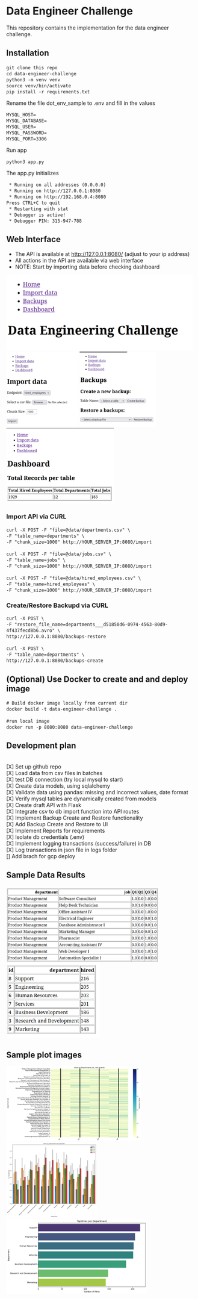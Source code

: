 # Data Engineer Challenge

This repository contains the implementation for the data engineer challenge.

## Installation

```
git clone this repo
cd data-engineer-challenge
python3 -m venv venv
source venv/bin/activate
pip install -r requirements.txt
```

Rename the file dot_env_sample to .env and fill in the values

```
MYSQL_HOST=
MYSQL_DATABASE=
MYSQL_USER=
MYSQL_PASSWORD=
MYSQL_PORT=3306
```

Run app

```
python3 app.py
```

The app.py initializes

```
 * Running on all addresses (0.0.0.0)
 * Running on http://127.0.0.1:8080
 * Running on http://192.168.0.4:8080
Press CTRL+C to quit
 * Restarting with stat
 * Debugger is active!
 * Debugger PIN: 315-947-788
```

## Web Interface

- The API is available at http://127.0.0.1:8080/ (adjust to your ip address)
- All actions in the API are available via web interface
- NOTE: Start by importing data before checking dashboard

<img src="docs/api_home_web.png" alt="Home" height="200">
<img src="docs/import_data_api.png" alt="Import" height="200">
<img src="docs/backups.png" alt="Backups" height="200">
<img src="docs/dashboard.png" alt="Daskboard" height="200">

### Import API via CURL

```
curl -X POST -F "file=@data/departments.csv" \
-F "table_name=departments" \
-F "chunk_size=1000" http://YOUR_SERVER_IP:8080/import

curl -X POST -F "file=@data/jobs.csv" \
-F "table_name=jobs" \
-F "chunk_size=1000" http://YOUR_SERVER_IP:8080/import

curl -X POST -F "file=@data/hired_employees.csv" \
-F "table_name=hired_employees" \
-F "chunk_size=1000" http://YOUR_SERVER_IP:8080/import
```

### Create/Restore Backupd via CURL

```
curl -X POST \
-F "restore_file_name=departments___d51850d6-0974-4563-80d9-4f437fecd8b6.avro" \
http://127.0.0.1:8080/backups-restore

curl -X POST \
-F "table_name=departments" \
http://127.0.0.1:8080/backups-create
```

## (Optional) Use Docker to create and and deploy image

```
# Build docker image locally from current dir
docker build -t data-engineer-challenge .

#run local image
docker run -p 8080:8080 data-engineer-challenge
```

## Development plan

\
[X] Set up github repo
\
[X] Load data from csv files in batches
\
[X] test DB connection (try local mysql to start)
\
[X] Create data models, using sqlalchemy
\
[X] Validate data using pandas: missing and incorrect values, date format
\
[X] Verify mysql tables are dynamically created from models
\
[X] Create draft API with Flask
\
[X] Integrate csv to db import function into API routes
\
[X] Implement Backup Create and Restore functionality
\
[X] Add Backup Create and Restore to UI
\
[X] Implement Reports for requirements
\
[X] Isolate db credentials (.env)
\
[X] Implement logging transactions (success/failure) in DB
\
[X] Log transactions in json file in logs folder
\
[] Add brach for gcp deploy

## Sample Data Results

<img src="docs/sample_req1.png" alt="Report 1" height="200">
<img src="docs/sample_req2.png" alt="Report 2" height="200">

## Sample plot images

<img src="docs/sample___req_01_hires_dep_job_quarter_heatmap.png" alt="Heatmap Plot" height="200">
<img src="docs/sample___req_01_hires_dep_quarter_barchar.png" alt="Barchart Plot" height="200">
<img src="docs/sample___req_02_hires_dep_top.png" alt="Top Hires plot" height="200">
